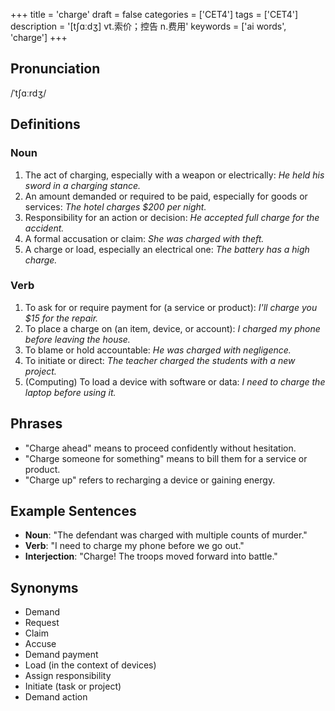 +++
title = 'charge'
draft = false
categories = ['CET4']
tags = ['CET4']
description = '[t∫ɑːdʒ] vt.索价；控告 n.费用'
keywords = ['ai words', 'charge']
+++

## Pronunciation
/ˈtʃɑːrdʒ/

## Definitions
### Noun
1. The act of charging, especially with a weapon or electrically: *He held his sword in a charging stance.*
2. An amount demanded or required to be paid, especially for goods or services: *The hotel charges $200 per night.*
3. Responsibility for an action or decision: *He accepted full charge for the accident.*
4. A formal accusation or claim: *She was charged with theft.*
5. A charge or load, especially an electrical one: *The battery has a high charge.*

### Verb
1. To ask for or require payment for (a service or product): *I'll charge you $15 for the repair.*
2. To place a charge on (an item, device, or account): *I charged my phone before leaving the house.*
3. To blame or hold accountable: *He was charged with negligence.*
4. To initiate or direct: *The teacher charged the students with a new project.*
5. (Computing) To load a device with software or data: *I need to charge the laptop before using it.*

## Phrases
- "Charge ahead" means to proceed confidently without hesitation.
- "Charge someone for something" means to bill them for a service or product.
- "Charge up" refers to recharging a device or gaining energy.

## Example Sentences
- **Noun**: "The defendant was charged with multiple counts of murder."
- **Verb**: "I need to charge my phone before we go out."
- **Interjection**: "Charge! The troops moved forward into battle."

## Synonyms
- Demand
- Request
- Claim
- Accuse
- Demand payment
- Load (in the context of devices)
- Assign responsibility
- Initiate (task or project)
- Demand action
